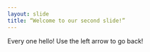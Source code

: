 ```yaml
---
layout: slide
title: “Welcome to our second slide!”
---
```

Every one hello!
Use the left arrow to go back!
